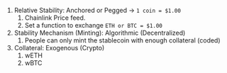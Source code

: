 1. Relative Stability: Anchored or Pegged -> `1 coin = $1.00`
   1. Chainlink Price feed.
   2. Set a function to exchange `ETH or BTC = $1.00`
2. Stability Mechanism (Minting): Algorithmic (Decentralized)
    1. People can only mint the stablecoin with enough collateral (coded)
3. Collateral: Exogenous (Crypto)
   1. wETH
   2. wBTC
